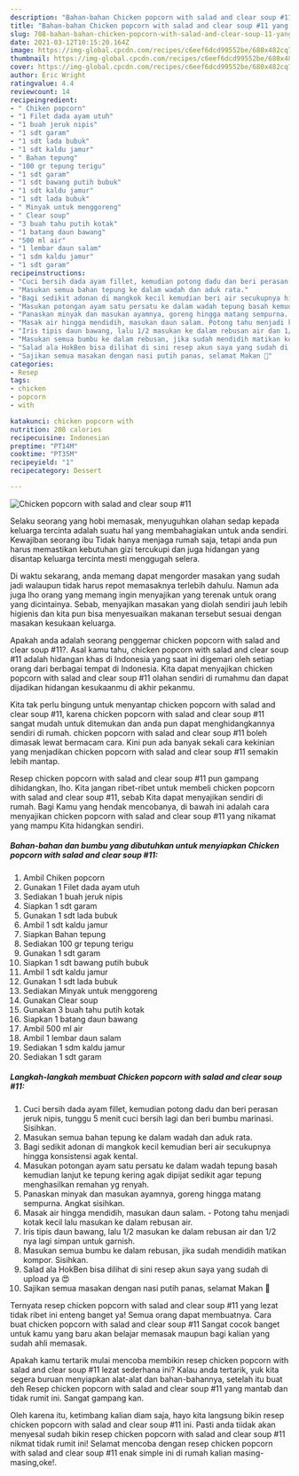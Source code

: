```yaml
---
description: "Bahan-bahan Chicken popcorn with salad and clear soup #11 yang nikmat dan Mudah Dibuat"
title: "Bahan-bahan Chicken popcorn with salad and clear soup #11 yang nikmat dan Mudah Dibuat"
slug: 708-bahan-bahan-chicken-popcorn-with-salad-and-clear-soup-11-yang-nikmat-dan-mudah-dibuat
date: 2021-03-12T10:15:20.164Z
image: https://img-global.cpcdn.com/recipes/c6eef6dcd99552be/680x482cq70/chicken-popcorn-with-salad-and-clear-soup-11-foto-resep-utama.jpg
thumbnail: https://img-global.cpcdn.com/recipes/c6eef6dcd99552be/680x482cq70/chicken-popcorn-with-salad-and-clear-soup-11-foto-resep-utama.jpg
cover: https://img-global.cpcdn.com/recipes/c6eef6dcd99552be/680x482cq70/chicken-popcorn-with-salad-and-clear-soup-11-foto-resep-utama.jpg
author: Eric Wright
ratingvalue: 4.4
reviewcount: 14
recipeingredient:
- " Chiken popcorn"
- "1 Filet dada ayam utuh"
- "1 buah jeruk nipis"
- "1 sdt garam"
- "1 sdt lada bubuk"
- "1 sdt kaldu jamur"
- " Bahan tepung"
- "100 gr tepung terigu"
- "1 sdt garam"
- "1 sdt bawang putih bubuk"
- "1 sdt kaldu jamur"
- "1 sdt lada bubuk"
- " Minyak untuk menggoreng"
- " Clear soup"
- "3 buah tahu putih kotak"
- "1 batang daun bawang"
- "500 ml air"
- "1 lembar daun salam"
- "1 sdm kaldu jamur"
- "1 sdt garam"
recipeinstructions:
- "Cuci bersih dada ayam fillet, kemudian potong dadu dan beri perasan jeruk nipis, tunggu 5 menit cuci bersih lagi dan beri bumbu marinasi. Sisihkan."
- "Masukan semua bahan tepung ke dalam wadah dan aduk rata."
- "Bagi sedikit adonan di mangkok kecil kemudian beri air secukupnya hingga konsistensi agak kental."
- "Masukan potongan ayam satu persatu ke dalam wadah tepung basah kemudian lanjut ke tepung kering agak dipijat sedikit agar tepung menghasilkan remahan yg renyah."
- "Panaskan minyak dan masukan ayamnya, goreng hingga matang sempurna. Angkat sisihkan."
- "Masak air hingga mendidih, masukan daun salam. Potong tahu menjadi kotak kecil lalu masukan ke dalam rebusan air."
- "Iris tipis daun bawang, lalu 1/2 masukan ke dalam rebusan air dan 1/2 nya lagi simpan untuk garnish."
- "Masukan semua bumbu ke dalam rebusan, jika sudah mendidih matikan kompor. Sisihkan."
- "Salad ala HokBen bisa dilihat di sini resep akun saya yang sudah di upload ya 😍"
- "Sajikan semua masakan dengan nasi putih panas, selamat Makan 🥰"
categories:
- Resep
tags:
- chicken
- popcorn
- with

katakunci: chicken popcorn with 
nutrition: 208 calories
recipecuisine: Indonesian
preptime: "PT14M"
cooktime: "PT35M"
recipeyield: "1"
recipecategory: Dessert

---
```



![Chicken popcorn with salad and clear soup #11](https://img-global.cpcdn.com/recipes/c6eef6dcd99552be/680x482cq70/chicken-popcorn-with-salad-and-clear-soup-11-foto-resep-utama.jpg)

Selaku seorang yang hobi memasak, menyuguhkan olahan sedap kepada keluarga tercinta adalah suatu hal yang membahagiakan untuk anda sendiri. Kewajiban seorang ibu Tidak hanya menjaga rumah saja, tetapi anda pun harus memastikan kebutuhan gizi tercukupi dan juga hidangan yang disantap keluarga tercinta mesti menggugah selera.

Di waktu  sekarang, anda memang dapat mengorder masakan yang sudah jadi walaupun tidak harus repot memasaknya terlebih dahulu. Namun ada juga lho orang yang memang ingin menyajikan yang terenak untuk orang yang dicintainya. Sebab, menyajikan masakan yang diolah sendiri jauh lebih higienis dan kita pun bisa menyesuaikan makanan tersebut sesuai dengan masakan kesukaan keluarga. 



Apakah anda adalah seorang penggemar chicken popcorn with salad and clear soup #11?. Asal kamu tahu, chicken popcorn with salad and clear soup #11 adalah hidangan khas di Indonesia yang saat ini digemari oleh setiap orang dari berbagai tempat di Indonesia. Kita dapat menyajikan chicken popcorn with salad and clear soup #11 olahan sendiri di rumahmu dan dapat dijadikan hidangan kesukaanmu di akhir pekanmu.

Kita tak perlu bingung untuk menyantap chicken popcorn with salad and clear soup #11, karena chicken popcorn with salad and clear soup #11 sangat mudah untuk ditemukan dan anda pun dapat menghidangkannya sendiri di rumah. chicken popcorn with salad and clear soup #11 boleh dimasak lewat bermacam cara. Kini pun ada banyak sekali cara kekinian yang menjadikan chicken popcorn with salad and clear soup #11 semakin lebih mantap.

Resep chicken popcorn with salad and clear soup #11 pun gampang dihidangkan, lho. Kita jangan ribet-ribet untuk membeli chicken popcorn with salad and clear soup #11, sebab Kita dapat menyajikan sendiri di rumah. Bagi Kamu yang hendak mencobanya, di bawah ini adalah cara menyajikan chicken popcorn with salad and clear soup #11 yang nikamat yang mampu Kita hidangkan sendiri.

<!--inarticleads1-->

##### Bahan-bahan dan bumbu yang dibutuhkan untuk menyiapkan Chicken popcorn with salad and clear soup #11:

1. Ambil  Chiken popcorn
1. Gunakan 1 Filet dada ayam utuh
1. Sediakan 1 buah jeruk nipis
1. Siapkan 1 sdt garam
1. Gunakan 1 sdt lada bubuk
1. Ambil 1 sdt kaldu jamur
1. Siapkan  Bahan tepung
1. Sediakan 100 gr tepung terigu
1. Gunakan 1 sdt garam
1. Siapkan 1 sdt bawang putih bubuk
1. Ambil 1 sdt kaldu jamur
1. Gunakan 1 sdt lada bubuk
1. Sediakan  Minyak untuk menggoreng
1. Gunakan  Clear soup
1. Gunakan 3 buah tahu putih kotak
1. Siapkan 1 batang daun bawang
1. Ambil 500 ml air
1. Ambil 1 lembar daun salam
1. Sediakan 1 sdm kaldu jamur
1. Sediakan 1 sdt garam




<!--inarticleads2-->

##### Langkah-langkah membuat Chicken popcorn with salad and clear soup #11:

1. Cuci bersih dada ayam fillet, kemudian potong dadu dan beri perasan jeruk nipis, tunggu 5 menit cuci bersih lagi dan beri bumbu marinasi. Sisihkan.
1. Masukan semua bahan tepung ke dalam wadah dan aduk rata.
1. Bagi sedikit adonan di mangkok kecil kemudian beri air secukupnya hingga konsistensi agak kental.
1. Masukan potongan ayam satu persatu ke dalam wadah tepung basah kemudian lanjut ke tepung kering agak dipijat sedikit agar tepung menghasilkan remahan yg renyah.
1. Panaskan minyak dan masukan ayamnya, goreng hingga matang sempurna. Angkat sisihkan.
1. Masak air hingga mendidih, masukan daun salam. - Potong tahu menjadi kotak kecil lalu masukan ke dalam rebusan air.
1. Iris tipis daun bawang, lalu 1/2 masukan ke dalam rebusan air dan 1/2 nya lagi simpan untuk garnish.
1. Masukan semua bumbu ke dalam rebusan, jika sudah mendidih matikan kompor. Sisihkan.
1. Salad ala HokBen bisa dilihat di sini resep akun saya yang sudah di upload ya 😍
1. Sajikan semua masakan dengan nasi putih panas, selamat Makan 🥰




Ternyata resep chicken popcorn with salad and clear soup #11 yang lezat tidak ribet ini enteng banget ya! Semua orang dapat membuatnya. Cara buat chicken popcorn with salad and clear soup #11 Sangat cocok banget untuk kamu yang baru akan belajar memasak maupun bagi kalian yang sudah ahli memasak.

Apakah kamu tertarik mulai mencoba membikin resep chicken popcorn with salad and clear soup #11 lezat sederhana ini? Kalau anda tertarik, yuk kita segera buruan menyiapkan alat-alat dan bahan-bahannya, setelah itu buat deh Resep chicken popcorn with salad and clear soup #11 yang mantab dan tidak rumit ini. Sangat gampang kan. 

Oleh karena itu, ketimbang kalian diam saja, hayo kita langsung bikin resep chicken popcorn with salad and clear soup #11 ini. Pasti anda tiidak akan menyesal sudah bikin resep chicken popcorn with salad and clear soup #11 nikmat tidak rumit ini! Selamat mencoba dengan resep chicken popcorn with salad and clear soup #11 enak simple ini di rumah kalian masing-masing,oke!.

